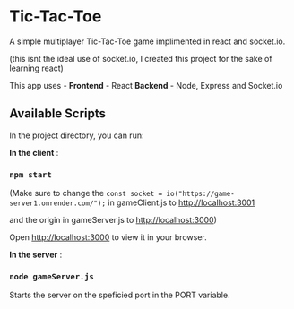 # Tic-Tac-Toe

A simple multiplayer Tic-Tac-Toe game implimented in react and socket.io.

(this isnt the ideal use of socket.io, I created this project for the sake of learning react)

This app uses -
**Frontend** - React
**Backend**  - Node, Express and Socket.io

## Available Scripts

In the project directory, you can run:

**In the client** :

  ### `npm start`
  (Make sure to change the `const socket = io("https://game-server1.onrender.com/");` in gameClient.js to [http://localhost:3001](http://localhost:3001) 

  and the origin in gameServer.js to [http://localhost:3000](http://localhost:3000))
  
  Open [http://localhost:3000](http://localhost:3000) to view it in your browser.
  


**In the server** :

  ### `node gameServer.js`

  Starts the server on the speficied port in the PORT variable.

